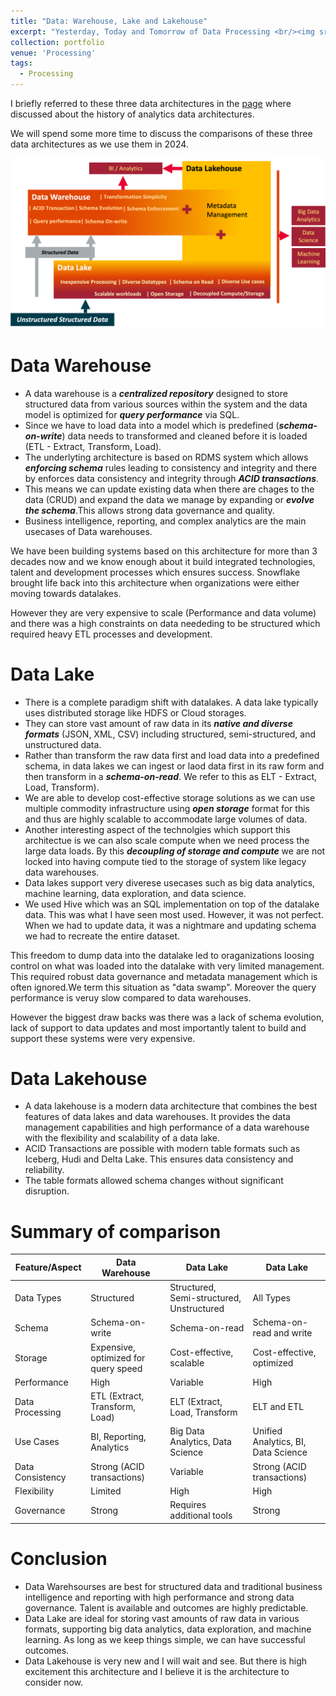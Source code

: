 ```yaml
---
title: "Data: Warehouse, Lake and Lakehouse"
excerpt: "Yesterday, Today and Tomorrow of Data Processing <br/><img src='/images/portfolio/DataArchitectures.png'>"
collection: portfolio
venue: 'Processing'
tags:
  - Processing
---
```


I briefly referred to these three data architectures in the [page](https://nuneskris.github.io/portfolio/2-2-0DataAnalyticsArchitectures/) where discussed about the history of analytics data architectures.

We will spend some more time to discuss the comparisons of these three data architectures as we use them in 2024.

<img src='/images/portfolio/DataArchitectures.png'>

# Data Warehouse
* A data warehouse is a ***centralized repository*** designed to store structured data from various sources within the system and the data model is optimized for ***query performance*** via SQL.
* Since we have to load data into a model which is predefined (***schema-on-write***) data needs to transformed and cleaned before it is loaded (ETL - Extract, Transform, Load).
* The underlyting architecture is based on RDMS system which allows ***enforcing schema*** rules leading to consistency and integrity and there by enforces data consistency and integrity through ***ACID transactions***.
* This means we can update existing data when there are chages to the data (CRUD) and expand the data we manage by expanding or ***evolve the schema***.This allows strong data governance and quality.
* Business intelligence, reporting, and complex analytics are the main usecases of Data warehouses.

We have been building systems based on this architecture for more than 3 decades now and we know enough about it build integrated technologies, talent and development processes which ensures success. Snowflake brought life back into this architecture when organizations were either moving towards datalakes.

However they are very expensive to scale (Performance and data volume) and there was a high constraints on data neededing to be structured which required heavy ETL processes and development.

# Data Lake
* There is a complete paradigm shift with datalakes. A data lake typically uses distributed storage like HDFS or Cloud storages.
* They can store vast amount of raw data in its ***native and diverse formats*** (JSON, XML, CSV) including structured, semi-structured, and unstructured data.
* Rather than transform the raw data first and load data into a predefined schema, in data lakes we can ingest or laod data first in its raw form and then transform in a ***schema-on-read***. We refer to this as ELT - Extract, Load, Transform).
* We are able to  develop cost-effective storage solutions as we can use multiple commodity infrastructure using ***open storage*** format for this and thus are highly scalable to accommodate large volumes of data.
* Another interesting aspect of the technolgies which support this architectue is we can also scale compute when we need process the large data loads. By this ***decoupling of storage and compute*** we are not locked into having compute tied to the storage of system like legacy data warehouses.
* Data lakes support very diverese usecases such as big data analytics, machine learning, data exploration, and data science.
* We used Hive which was an SQL implementation on top of the datalake data. This was what I have seen most used. However, it was not perfect. When we had to update data, it was a nightmare and updating schema we had to recreate the entire dataset.

This freedom to dump data into the datalake led to oraganizations loosing control on what was loaded into the datalake with very limited management. This required robust data governance and metadata management which is often ignored.We term this situation as "data swamp". Moreover the query performance is veruy slow compared to data warehouses. 

However the biggest draw backs was there was a lack of schema evolution, lack of support to data updates and most importantly talent to build and support these systems were very expensive.

# Data Lakehouse
* A data lakehouse is a modern data architecture that combines the best features of data lakes and data warehouses. It provides the data management capabilities and high performance of a data warehouse with the flexibility and scalability of a data lake.
* ACID Transactions are possible with modern table formats such as Iceberg, Hudi and Delta Lake. This ensures data consistency and reliability.
* The table formats allowed schema changes without significant disruption.

# Summary of comparison

| Feature/Aspect          | Data Warehouse         |   Data Lake          |    Data Lake          |    
| ----------------------  | ---------------------- | -------------------- | --------------------- |
| Data Types              | Structured             | Structured, Semi-structured, Unstructured| All Types |
| Schema  | Schema-on-write        | Schema-on-read | Schema-on-read and write |
| Storage | Expensive, optimized for query speed | Cost-effective, scalable | Cost-effective, optimized |
| Performance | High | Variable | High |
| Data Processing | ETL (Extract, Transform, Load) | ELT (Extract, Load, Transform | ELT and ETL |
| Use Cases | BI, Reporting, Analytics | Big Data Analytics, Data Science | Unified Analytics, BI, Data Science |
| Data Consistency | Strong (ACID transactions) | Variable | Strong (ACID transactions) |
| Flexibility | Limited | High | High |
| Governance | Strong |Requires additional tools | Strong |

# Conclusion
* Data Warehsourses are best for structured data and traditional business intelligence and reporting with high performance and strong data governance. Talent is available and outcomes are highly predictable.
* Data Lake are ideal for storing vast amounts of raw data in various formats, supporting big data analytics, data exploration, and machine learning. As long as we keep things simple, we can have successful outcomes.
* Data Lakehouse is very new and I will wait and see. But there is high excitement this architecture and I believe it is the architecture to consider now.
